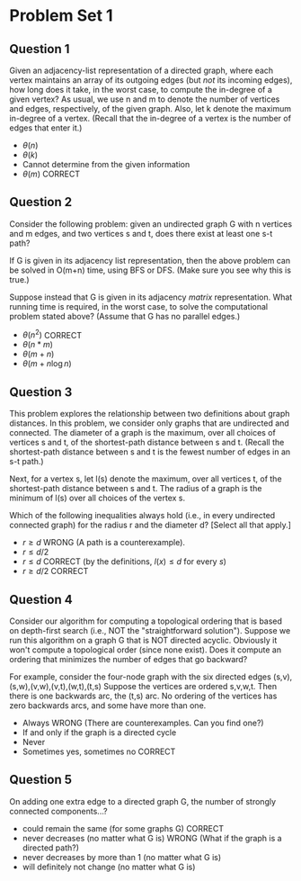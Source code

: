 # Problem Set 1

## Question 1

Given an adjacency-list representation of a directed graph, where each vertex maintains an array of its outgoing edges (but *not* its incoming edges), how long does it take, in the worst case, to compute the in-degree of a given vertex?  As usual, we use n and m to denote the number of vertices and edges, respectively, of the given graph.  Also, let k denote the maximum in-degree of a vertex. (Recall that the in-degree of a vertex is the number of edges that enter it.)

- $\theta(n)$
- $\theta(k)$
- Cannot determine from the given information
- $\theta(m)$ CORRECT

## Question 2

Consider the following problem: given an undirected graph G with n vertices and m edges, and two vertices s and t, does there exist at least one s-t path?

If G is given in its adjacency list representation, then the above problem can be solved in O(m+n) time, using BFS or DFS.  (Make sure you see why this is true.)

Suppose instead that G is given in its adjacency *matrix* representation.  What running time is required, in the worst case, to solve the computational problem stated above?  (Assume that G has no parallel edges.)

- $\theta(n^2)$ CORRECT
- $\theta(n*m)$
- $\theta(m+n)$
- $\theta(m + n \log n)$

## Question 3

This problem explores the relationship between two definitions about graph distances.  In this problem, we consider only graphs that are undirected and connected.  The diameter of a graph is the maximum, over all choices of vertices s and t, of the shortest-path distance between s and t. (Recall the shortest-path distance between s and t is the fewest number of edges in an s-t path.)  

Next, for a vertex s, let l(s) denote the maximum, over all vertices t, of the shortest-path distance between s and t.  The radius of a graph is the minimum of l(s) over all choices of the vertex s.

 Which of the following inequalities always hold (i.e., in every undirected connected graph) for the radius r and the diameter d?  [Select all that apply.]

- $r\ge d$ WRONG (A path is a counterexample).
- $r \le d/2$
- $r \le d$ CORRECT (by the definitions, $l(x) \le d$ for every $s$)
- $r \ge d/2$ CORRECT

## Question 4

Consider our algorithm for computing a topological ordering that is based on depth-first search (i.e., NOT the "straightforward solution").  Suppose we run this algorithm on a graph G that is NOT directed acyclic.  Obviously it won't compute a topological order (since none exist).  Does it compute an ordering that minimizes the number of edges that go backward?

For example, consider the four-node graph with the six directed edges (s,v),(s,w),(v,w),(v,t),(w,t),(t,s)  Suppose the vertices are ordered s,v,w,t.  Then there is one backwards arc, the (t,s) arc.  No ordering of the vertices has zero backwards arcs, and some have more than one.

- Always WRONG (There are counterexamples. Can you find one?)
- If and only if the graph is a directed cycle
- Never
- Sometimes yes, sometimes no CORRECT

## Question 5

On adding one extra edge to a directed graph G, the number of strongly connected components...?

- could remain the same (for some graphs G) CORRECT
- never decreases (no matter what G is) WRONG (What if the graph is a directed path?)
- never decreases by more than 1 (no matter what G is)
- will definitely not change (no matter what G is)
